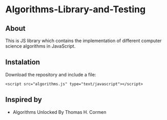 # Algorithms-Library-and-Testing

## About

This is JS library which contains the implementation of different computer science algorithms in JavaScript.

## Instalation

Download the repository and include a file:

`<script src="algorithms.js" type="text/javascript"></script>`


## Inspired by

* Algorithms Unlocked By Thomas H. Cormen
